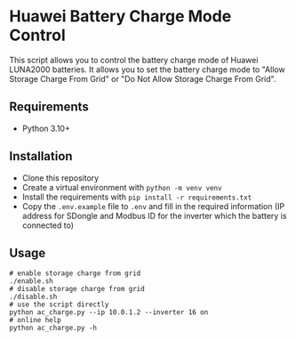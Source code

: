 # Huawei Battery Charge Mode Control

This script allows you to control the battery charge mode of Huawei LUNA2000 batteries. It allows you to set the battery charge mode to "Allow Storage Charge From Grid" or "Do Not Allow Storage Charge From Grid".

## Requirements

- Python 3.10+

## Installation

- Clone this repository
- Create a virtual environment with `python -m venv venv`
- Install the requirements with `pip install -r requirements.txt`
- Copy the `.env.example` file to `.env` and fill in the required information (IP address for SDongle and Modbus ID for the inverter which the battery is connected to)

## Usage

```shell
# enable storage charge from grid
./enable.sh
# disable storage charge from grid
./disable.sh
# use the script directly
python ac_charge.py --ip 10.0.1.2 --inverter 16 on
# online help
python ac_charge.py -h
```
